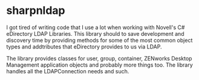 sharpnldap
==========

I got tired of writing code that I use a lot when working with Novell's C# eDirectory LDAP Libraries.
This library should to save development and discovery time by providing methods for some of the most 
common object types and addtributes that eDirectory provides to us via LDAP.

The library provides classes for user, group, container, ZENworks Desktop Management application objects 
and probably more things too. The library handles all the LDAPConnection needs and such.
